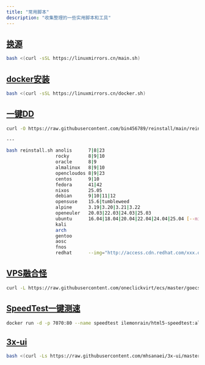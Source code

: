 ```yaml
---
title: "常用脚本"
description: "收集整理的一些实用脚本和工具"
---
```


## [换源](https://linuxmirrors.cn/)

```bash
bash <(curl -sSL https://linuxmirrors.cn/main.sh)
```

## [docker安装](https://linuxmirrors.cn/#docker)

```bash
bash <(curl -sSL https://linuxmirrors.cn/docker.sh)
```

## [一键DD](https://github.com/bin456789/reinstall)

```bash
curl -O https://raw.githubusercontent.com/bin456789/reinstall/main/reinstall.sh || wget -O reinstall.sh $_

---

bash reinstall.sh anolis      7|8|23
                  rocky       8|9|10
                  oracle      8|9
                  almalinux   8|9|10
                  opencloudos 8|9|23
                  centos      9|10
                  fedora      41|42
                  nixos       25.05
                  debian      9|10|11|12
                  opensuse    15.6|tumbleweed
                  alpine      3.19|3.20|3.21|3.22
                  openeuler   20.03|22.03|24.03|25.03
                  ubuntu      16.04|18.04|20.04|22.04|24.04|25.04 [--minimal]
                  kali
                  arch
                  gentoo
                  aosc
                  fnos
                  redhat      --img="http://access.cdn.redhat.com/xxx.qcow2"
```

## [VPS融合怪](https://github.com/spiritLHLS/ecs)

```bash
curl -L https://raw.githubusercontent.com/oneclickvirt/ecs/master/goecs.sh -o goecs.sh && chmod +x goecs.sh && bash goecs.sh env && bash goecs.sh install && goecs
```

## [SpeedTest一键测速](https://hub.docker.com/r/ilemonrain/html5-speedtest)

```bash
docker run -d -p 7070:80 --name speedtest ilemonrain/html5-speedtest:alpine
```

## [3x-ui](https://github.com/MHSanaei/3x-ui)

```bash
bash <(curl -Ls https://raw.githubusercontent.com/mhsanaei/3x-ui/master/install.sh)
```